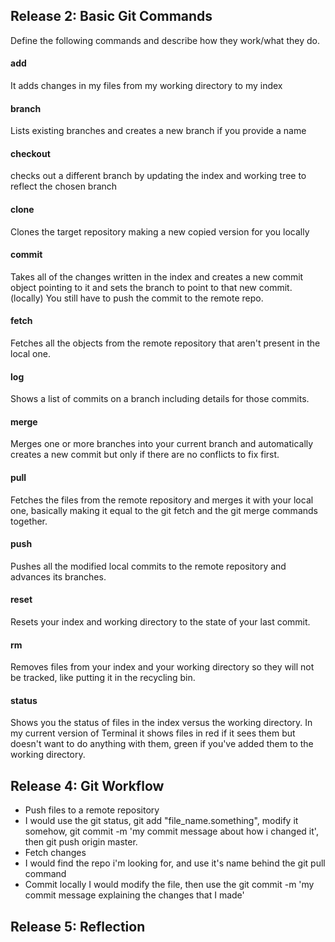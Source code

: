 ## Release 2: Basic Git Commands
Define the following commands and describe how they work/what they do.  


#### add
<!-- Your defnition here -->
It adds changes in my files from my working directory to my index
#### branch
<!-- Your defnition here -->
Lists existing branches and creates a new branch if you provide a name
#### checkout
<!-- Your defnition here -->
checks out a different branch by updating the index and working tree to reflect the chosen branch
#### clone
<!-- Your defnition here -->
Clones the target repository making a new copied version for you locally
#### commit
<!-- Your defnition here -->
Takes all of the changes written in the index and creates a new commit object pointing to it and sets the branch to point to that new commit. (locally) You still have to push the commit to the remote repo.
#### fetch
<!-- Your defnition here -->
Fetches all the objects from the remote repository that aren't present in the local one.
#### log
<!-- Your defnition here -->

Shows a list of commits on a branch including details for those commits.
#### merge
<!-- Your defnition here -->
Merges one or more branches into your current branch and automatically creates a new commit but only if there are no conflicts to fix first.
#### pull
<!-- Your defnition here -->
Fetches the files from the remote repository and merges it with your local one, basically making it equal to the git fetch and the git merge commands together. 
#### push
<!-- Your defnition here -->
Pushes all the modified local commits to the remote repository and advances its branches.
#### reset
<!-- Your defnition here -->
Resets your index and working directory to the state of your last commit. 
#### rm
<!-- Your defnition here -->
Removes files from your index and your working directory so they will not be tracked, like putting it in the recycling bin.
#### status
Shows you the status of files in the index versus the working directory. In my current version of Terminal it shows files in red if it sees them but doesn't want to do anything with them, green if you've added them to the working directory.

## Release 4: Git Workflow

- Push files to a remote repository
- I would use the git status, git add "file_name.something", modify it somehow, git commit -m 'my commit message about how i changed it', then git push origin master.
- Fetch changes
- I would find the repo i'm looking for, and use it's name behind the git pull command
- Commit locally
I would modify the file, then use the git commit -m 'my commit message explaining the changes that I made'
## Release 5: Reflection
